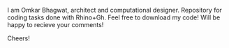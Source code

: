 I am Omkar Bhagwat, architect and computational designer. Repository  for coding tasks done with Rhino+Gh.
Feel free to download my code! Will be happy to recieve your comments!

Cheers!
